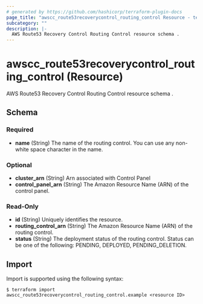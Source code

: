 ```yaml
---
# generated by https://github.com/hashicorp/terraform-plugin-docs
page_title: "awscc_route53recoverycontrol_routing_control Resource - terraform-provider-awscc"
subcategory: ""
description: |-
  AWS Route53 Recovery Control Routing Control resource schema .
---
```


# awscc_route53recoverycontrol_routing_control (Resource)

AWS Route53 Recovery Control Routing Control resource schema .



<!-- schema generated by tfplugindocs -->
## Schema

### Required

- **name** (String) The name of the routing control. You can use any non-white space character in the name.

### Optional

- **cluster_arn** (String) Arn associated with Control Panel
- **control_panel_arn** (String) The Amazon Resource Name (ARN) of the control panel.

### Read-Only

- **id** (String) Uniquely identifies the resource.
- **routing_control_arn** (String) The Amazon Resource Name (ARN) of the routing control.
- **status** (String) The deployment status of the routing control. Status can be one of the following: PENDING, DEPLOYED, PENDING_DELETION.

## Import

Import is supported using the following syntax:

```shell
$ terraform import awscc_route53recoverycontrol_routing_control.example <resource ID>
```
